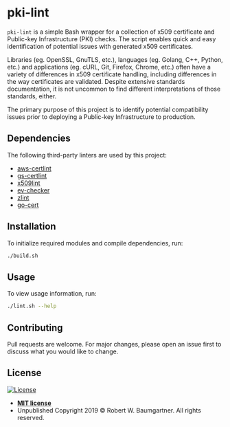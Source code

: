 # pki-lint
```pki-lint``` is a simple Bash wrapper for a collection of x509 certificate and Public-key Infrastructure (PKI) checks. The script enables quick and easy identification of potential issues with generated x509 certificates.

Libraries (eg. OpenSSL, GnuTLS, etc.), languages (eg. Golang, C++, Python, etc.) and applications (eg. cURL, Git, Firefox, Chrome, etc.) often have a variety of differences in x509 certificate handling, including differences in the way certificates are validated. Despite extensive standards documentation, it is not uncommon to find different interpretations of those standards, either.

The primary purpose of this project is to identify potential compatibility issues prior to deploying a Public-key Infrastructure to production.

## Dependencies
The following third-party linters are used by this project:
- [aws-certlint](https://git.0x19e.net/security/aws-certlint.git)
- [gs-certlint](https://git.0x19e.net/security/gs-certlint.git)
- [x509lint](https://git.0x19e.net/security/x509lint.git)
- [ev-checker](https://git.0x19e.net/security/ev-checker.git)
- [zlint](https://git.0x19e.net/security/zmap-zlint.git)
- [go-cert](https://git.0x19e.net/security/go-cert.git)

## Installation
To initialize required modules and compile dependencies, run:
```bash
./build.sh
```

## Usage
To view usage information, run:
```bash
./lint.sh --help
```

## Contributing
Pull requests are welcome. For major changes, please open an issue first to discuss what you would like to change.

## License
[![License](http://img.shields.io/:license-mit-blue.svg?style=flat-square)](http://badges.mit-license.org)

- **[MIT license](http://opensource.org/licenses/mit-license.php)**
- Unpublished Copyright 2019 © Robert W. Baumgartner. All rights reserved.
